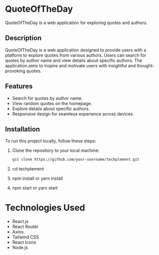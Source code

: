 # QuoteOfTheDay

QuoteOfTheDay is a web application for exploring quotes and authors.

## Description

QuoteOfTheDay is a web application designed to provide users with a platform to explore quotes from various authors. Users can search for quotes by author name and view details about specific authors. The application aims to inspire and motivate users with insightful and thought-provoking quotes.

## Features

- Search for quotes by author name.
- View random quotes on the homepage.
- Explore details about specific authors.
- Responsive design for seamless experience across devices.

## Installation

To run this project locally, follow these steps:

1. Clone the repository to your local machine:

   ```bash
   git clone https://github.com/your-username/techplement.git
2. cd techplement
3. npm install
     or
   yarn install
4. npm start
     or
   yarn start

   
# Technologies Used
- React.js
- React Router
- Axios
- Tailwind CSS
- React Icons
- Node.js 


